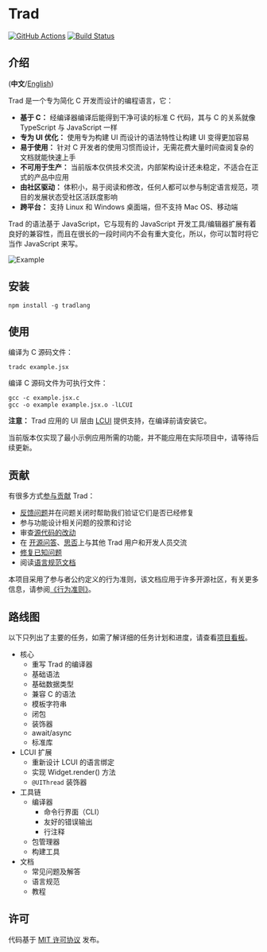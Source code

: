 # Trad

[![GitHub Actions](https://github.com/lc-soft/trad/workflows/Node.js%20CI/badge.svg)](https://github.com/lc-soft/trad/actions)
[![Build Status](https://travis-ci.org/lc-soft/trad.svg?branch=master)](https://travis-ci.org/lc-soft/trad)

## 介绍

(**中文**/[English](README.md))

Trad 是一个专为简化 C 开发而设计的编程语言，它：

- **基于 C：** 经编译器编译后能得到干净可读的标准 C 代码，其与 C 的关系就像 TypeScript 与 JavaScript 一样
- **专为 UI 优化：** 使用专为构建 UI 而设计的语法特性让构建 UI 变得更加容易
- **易于使用：** 针对 C 开发者的使用习惯而设计，无需花费大量时间查阅复杂的文档就能快速上手
- **不可用于生产：** 当前版本仅供技术交流，内部架构设计还未稳定，不适合在正式的产品中应用
- **由社区驱动：** 体积小，易于阅读和修改，任何人都可以参与制定语言规范，项目的发展状态受社区活跃度影响
- **跨平台：** 支持 Linux 和 Windows 桌面端，但不支持 Mac OS、移动端

Trad 的语法基于 JavaScript，它与现有的 JavaScript 开发工具/编辑器扩展有着良好的兼容性，而且在很长的一段时间内不会有重大变化，所以，你可以暂时将它当作 JavaScript 来写。

![Example](images/example.gif)

## 安装

    npm install -g tradlang

## 使用

编译为 C 源码文件：

    tradc example.jsx

编译 C 源码文件为可执行文件：

    gcc -c example.jsx.c
    gcc -o example example.jsx.o -lLCUI

**注意：** Trad 应用的 UI 层由 [LCUI](https://github.com/lc-soft/LCUI) 提供支持，在编译前请安装它。

当前版本仅实现了最小示例应用所需的功能，并不能应用在实际项目中，请等待后续更新。

## 贡献

有很多方式[参与贡献](CONTRIBUTING.zh-cn.md) Trad：

- [反馈问题](https://github.com/lc-soft/trad/issues)并在问题关闭时帮助我们验证它们是否已经修复
- 参与功能设计相关问题的投票和讨论
- 审查[源代码的改动](https://github.com/lc-soft/trad/pulls)
- 在 [开源问答](https://www.oschina.net/question/ask)、[思否](https://segmentfault.com/)上与其他 Trad 用户和开发人员交流
- [修复已知问题](CONTRIBUTING.zh-cn.md)
- 阅读[语言规范文档](docs/README.md)

本项目采用了参与者公约定义的行为准则，该文档应用于许多开源社区，有关更多信息，请参阅[《行为准则》](CODE_OF_CONDUCT.zh-cn.md)。

## 路线图

以下只列出了主要的任务，如需了解详细的任务计划和进度，请查看[项目看板](https://github.com/lc-soft/trad/projects)。

- 核心
  - 重写 Trad 的编译器
  - 基础语法
  - 基础数据类型
  - 兼容 C 的语法
  - 模板字符串
  - 闭包
  - 装饰器
  - await/async
  - 标准库
- LCUI 扩展
  - 重新设计 LCUI 的语言绑定
  - 实现 Widget.render() 方法
  - `@UIThread` 装饰器
- 工具链
  - 编译器
    - 命令行界面（CLI）
    - 友好的错误输出
    - 行注释
  - 包管理器
  - 构建工具
- 文档
  - 常见问题及解答
  - 语言规范
  - 教程

## 许可

代码基于 [MIT 许可协议](LICENSE) 发布。
